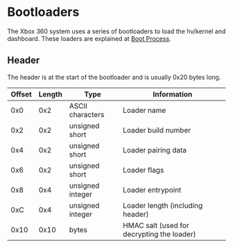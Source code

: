 # Bootloaders

The Xbox 360 system uses a series of bootloaders to load the hv/kernel
and dashboard. These loaders are explained at [Boot Process](../Boot_Process).

## Header

The header is at the start of the bootloader and is usually 0x20 bytes
long.

| Offset | Length | Type             | Information                                |
| ------ | ------ | ---------------- | ------------------------------------------ |
| 0x0    | 0x2    | ASCII characters | Loader name                                |
| 0x2    | 0x2    | unsigned short   | Loader build number                        |
| 0x4    | 0x2    | unsigned short   | Loader pairing data                        |
| 0x6    | 0x2    | unsigned short   | Loader flags                               |
| 0x8    | 0x4    | unsigned integer | Loader entrypoint                          |
| 0xC    | 0x4    | unsigned integer | Loader length (including header)           |
| 0x10   | 0x10   | bytes            | HMAC salt (used for decrypting the loader) |
